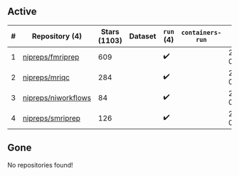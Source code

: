 ## Active
| # | Repository (4) | Stars (1103) | Dataset | `run` (4) | `containers-run` | Last Modified |
| --- | --- | --- | --- | --- | --- | --- |
| 1 | [nipreps/fmriprep](https://github.com/nipreps/fmriprep) | 609 |  | :heavy_check_mark: |  | 2024-06-20 06:26:07+00:00 |
| 2 | [nipreps/mriqc](https://github.com/nipreps/mriqc) | 284 |  | :heavy_check_mark: |  | 2024-06-20 07:46:57+00:00 |
| 3 | [nipreps/niworkflows](https://github.com/nipreps/niworkflows) | 84 |  | :heavy_check_mark: |  | 2024-06-21 00:15:47+00:00 |
| 4 | [nipreps/smriprep](https://github.com/nipreps/smriprep) | 126 |  | :heavy_check_mark: |  | 2024-06-18 01:06:54+00:00 |

## Gone
No repositories found!
